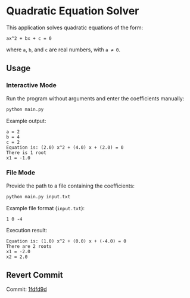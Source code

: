 # Quadratic Equation Solver

This application solves quadratic equations of the form:

```
ax^2 + bx + c = 0
```

where `a`, `b`, and `c` are real numbers, with `a ≠ 0`.

## Usage

### Interactive Mode

Run the program without arguments and enter the coefficients manually:

```sh
python main.py
```

Example output:

```
a = 2
b = 4
c = 2
Equation is: (2.0) x^2 + (4.0) x + (2.0) = 0
There is 1 root
x1 = -1.0
```

### File Mode

Provide the path to a file containing the coefficients:

```sh
python main.py input.txt
```

Example file format (`input.txt`):

```
1 0 -4
```

Execution result:

```
Equation is: (1.0) x^2 + (0.0) x + (-4.0) = 0
There are 2 roots
x1 = -2.0
x2 = 2.0
```

## Revert Commit

Commit: [1fdfd9d](https://github.com/vladosadchuk/mtsd-lab1/commit/ec81322a1acdcecbfa3b4dafc4c8ffff6b459b31)
